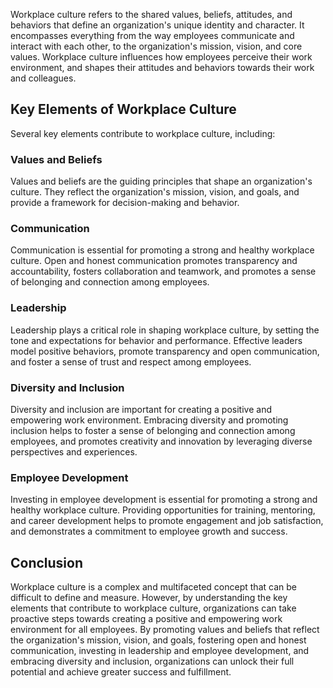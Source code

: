 
Workplace culture refers to the shared values, beliefs, attitudes, and behaviors that define an organization's unique identity and character. It encompasses everything from the way employees communicate and interact with each other, to the organization's mission, vision, and core values. Workplace culture influences how employees perceive their work environment, and shapes their attitudes and behaviors towards their work and colleagues.

Key Elements of Workplace Culture
---------------------------------

Several key elements contribute to workplace culture, including:

### Values and Beliefs

Values and beliefs are the guiding principles that shape an organization's culture. They reflect the organization's mission, vision, and goals, and provide a framework for decision-making and behavior.

### Communication

Communication is essential for promoting a strong and healthy workplace culture. Open and honest communication promotes transparency and accountability, fosters collaboration and teamwork, and promotes a sense of belonging and connection among employees.

### Leadership

Leadership plays a critical role in shaping workplace culture, by setting the tone and expectations for behavior and performance. Effective leaders model positive behaviors, promote transparency and open communication, and foster a sense of trust and respect among employees.

### Diversity and Inclusion

Diversity and inclusion are important for creating a positive and empowering work environment. Embracing diversity and promoting inclusion helps to foster a sense of belonging and connection among employees, and promotes creativity and innovation by leveraging diverse perspectives and experiences.

### Employee Development

Investing in employee development is essential for promoting a strong and healthy workplace culture. Providing opportunities for training, mentoring, and career development helps to promote engagement and job satisfaction, and demonstrates a commitment to employee growth and success.

Conclusion
----------

Workplace culture is a complex and multifaceted concept that can be difficult to define and measure. However, by understanding the key elements that contribute to workplace culture, organizations can take proactive steps towards creating a positive and empowering work environment for all employees. By promoting values and beliefs that reflect the organization's mission, vision, and goals, fostering open and honest communication, investing in leadership and employee development, and embracing diversity and inclusion, organizations can unlock their full potential and achieve greater success and fulfillment.
